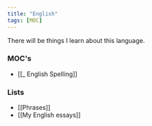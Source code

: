 ```yaml
---
title: "English"
tags: [MOC]
---
```


There will be things I learn about this language.

### MOC's
- [[_ English Spelling]]

### Lists
- [[Phrases]]
- [[My English essays]]
